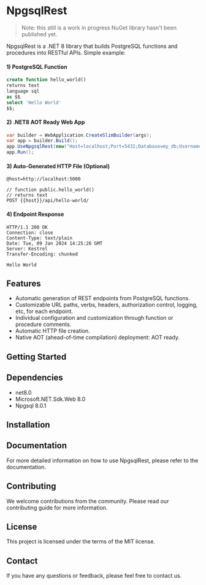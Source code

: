 # NpgsqlRest

> Note: this still is a work in progress NuGet library hasn't been published yet.

NpgsqlRest is a .NET 8 library that builds PostgreSQL functions and procedures into RESTful APIs. Simple example:

#### 1) PostgreSQL Function

```sql
create function hello_world() 
returns text 
language sql
as $$
select 'Hello World'
$$;
```

#### 2) .NET8 AOT Ready Web App

```csharp
var builder = WebApplication.CreateSlimBuilder(args);
var app = builder.Build();
app.UseNpgsqlRest(new("Host=localhost;Port=5432;Database=my_db;Username=postgres;Password=postgres"));
app.Run();
```

#### 3) Auto-Generated HTTP File (Optional)

```
@host=http://localhost:5000

// function public.hello_world()
// returns text
POST {{host}}/api/hello-world/
```

#### 4) Endpoint Response

```
HTTP/1.1 200 OK
Connection: close
Content-Type: text/plain
Date: Tue, 09 Jan 2024 14:25:26 GMT
Server: Kestrel
Transfer-Encoding: chunked

Hello World
```

## Features

- Automatic generation of REST endpoints from PostgreSQL functions.
- Customizable URL paths, verbs, headers, authorization control, logging, etc, for each endpoint.
- Individual configuration and customization through function or procedure comments.
- Automatic HTTP file creation.
- Native AOT (ahead-of-time compilation) deployment: AOT ready.

## Getting Started

## Dependencies

- net8.0
- Microsoft.NET.Sdk.Web 8.0
- Npgsql 8.0.1

## Installation

## Documentation

For more detailed information on how to use NpgsqlRest, please refer to the documentation.

## Contributing

We welcome contributions from the community. Please read our contributing guide for more information.

## License

This project is licensed under the terms of the MIT license.

## Contact

If you have any questions or feedback, please feel free to contact us.

